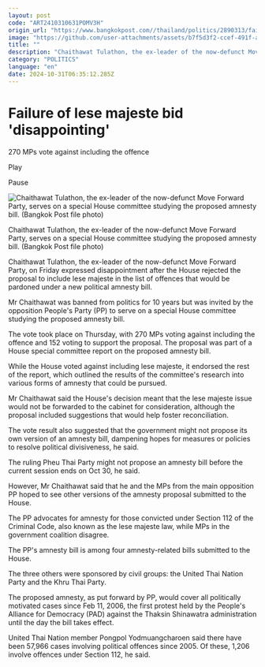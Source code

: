 ```yaml
---
layout: post
code: "ART2410310631POMV3H"
origin_url: "https://www.bangkokpost.com//thailand/politics/2890313/failure-of-lese-majeste-bid-disappointing"
image: "https://github.com/user-attachments/assets/b7f5d3f2-ccef-491f-a1df-7b234fb55f59"
title: ""
description: "Chaithawat Tulathon, the ex-leader of the now-defunct Move Forward Party, on Friday expressed disappointment after the House rejected the proposal to include lese majeste in the list of offences that would be pardoned under a new political amnesty bill."
category: "POLITICS"
language: "en"
date: 2024-10-31T06:35:12.285Z
---
```


# 

Failure of lese majeste bid 'disappointing'
===========================================

270 MPs vote against including the offence

Play

Pause

![Chaithawat Tulathon, the ex-leader of the now-defunct Move Forward Party, serves on a special House committee studying the proposed amnesty bill. (Bangkok Post file photo)](https://github.com/user-attachments/assets/7a6cfa9b-e17e-46ba-b47a-b12280032559)

Chaithawat Tulathon, the ex-leader of the now-defunct Move Forward Party, serves on a special House committee studying the proposed amnesty bill. (Bangkok Post file photo)

Chaithawat Tulathon, the ex-leader of the now-defunct Move Forward Party, on Friday expressed disappointment after the House rejected the proposal to include lese majeste in the list of offences that would be pardoned under a new political amnesty bill.

Mr Chaithawat was banned from politics for 10 years but was invited by the opposition People's Party (PP) to serve on a special House committee studying the proposed amnesty bill.

The vote took place on Thursday, with 270 MPs voting against including the offence and 152 voting to support the proposal. The proposal was part of a House special committee report on the proposed amnesty bill.

While the House voted against including lese majeste, it endorsed the rest of the report, which outlined the results of the committee's research into various forms of amnesty that could be pursued.

Mr Chaithawat said the House's decision meant that the lese majeste issue would not be forwarded to the cabinet for consideration, although the proposal included suggestions that would help foster reconciliation.

The vote result also suggested that the government might not propose its own version of an amnesty bill, dampening hopes for measures or policies to resolve political divisiveness, he said.

The ruling Pheu Thai Party might not propose an amnesty bill before the current session ends on Oct 30, he said.

However, Mr Chaithawat said that he and the MPs from the main opposition PP hoped to see other versions of the amnesty proposal submitted to the House.

The PP advocates for amnesty for those convicted under Section 112 of the Criminal Code, also known as the lese majeste law, while MPs in the government coalition disagree.

The PP's amnesty bill is among four amnesty-related bills submitted to the House.

The three others were sponsored by civil groups: the United Thai Nation Party and the Khru Thai Party.

The proposed amnesty, as put forward by PP, would cover all politically motivated cases since Feb 11, 2006, the first protest held by the People's Alliance for Democracy (PAD) against the Thaksin Shinawatra administration until the day the bill takes effect.

United Thai Nation member Pongpol Yodmuangcharoen said there have been 57,966 cases involving political offences since 2005. Of these, 1,206 involve offences under Section 112, he said.